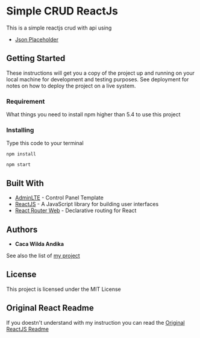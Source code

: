 # Simple CRUD ReactJs

This is a simple reactjs crud with api using 
* [Json Placeholder](https://jsonplaceholder.typicode.com)

## Getting Started

These instructions will get you a copy of the project up and running on your local machine for development and testing purposes. See deployment for notes on how to deploy the project on a live system.

### Requirement

What things you need to install npm higher than 5.4 to use this project

### Installing

Type this code to your terminal

```
npm install
```

```
npm start
```

## Built With

* [AdminLTE](https://adminlte.io/) - Control Panel Template
* [ReactJS](https://reactjs.org/) - A JavaScript library for building user interfaces
* [React Router Web](https://reacttraining.com/react-router/web/guides/quick-start) - Declarative routing for React

## Authors

* **Caca Wilda Andika**

See also the list of [my project](https://github.com/akikazuandika)

## License

This project is licensed under the MIT License

## Original React Readme

If you doestn't understand with my instruction you can read the [Original ReactJS Readme](REACT-README.md)